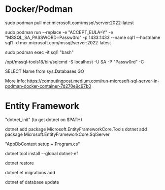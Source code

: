 # Docker/Podman

sudo podman pull mcr.microsoft.com/mssql/server:2022-latest

sudo podman run --replace -e "ACCEPT_EULA=Y" -e "MSSQL_SA_PASSWORD=Passw0rd" -p 1433:1433 --name sql1 --hostname sql1 -d mcr.microsoft.com/mssql/server:2022-latest

sudo podman exec -it sql1 "bash"

/opt/mssql-tools18/bin/sqlcmd -S localhost -U SA -P "Passw0rd" -C

SELECT Name from sys.Databases
GO


More info: https://computingpost.medium.com/run-microsoft-sql-server-in-podman-docker-container-7d270e9c97b0



# Entity Framework

"dotnet_init" (to get dotnet on $PATH)

dotnet add package Microsoft.EntityFrameworkCore.Tools
dotnet add package Microsoft.EntityFrameworkCore.SqlServer

"AppDbContext setup + Program.cs"

dotnet tool install --global dotnet-ef

dotnet restore

dotnet ef migrations add <name>

dotnet ef database update
